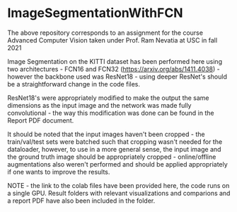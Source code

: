 # ImageSegmentationWithFCN

The above repository corresponds to an assignment for the course Advanced Computer Vision taken under Prof. Ram Nevatia at USC in fall 2021

Image Segmentation on the KITTI dataset has been performed here using two architectures - FCN16 and FCN32 (https://arxiv.org/abs/1411.4038) - however the backbone used was ResNet18 - using deeper ResNet's should be a straightforward change in the code files.

ResNet18's were appropriately modified to make the output the same dimensions as the input image and the network was made fully convolutional - the way this modification was done can be found in the Report PDF document.

It should be noted that the input images haven't been cropped - the train/val/test sets were batched such that cropping wasn't needed for the dataloader, however, to use in a more general sense, the input image and the ground truth image should be appropriately cropped - online/offline augmentations also weren't performed and should be applied appropriately if one wants to improve the results.

NOTE - the link to the colab files have been provided here, the code runs on a single GPU. Result folders with relevant visualizations and comparions and a report PDF have also been included in the folder.
